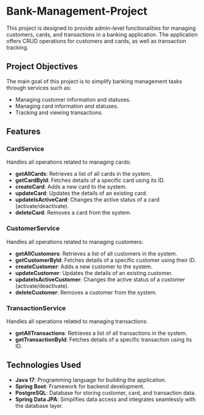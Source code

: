 # Bank-Management-Project

This project is designed to provide admin-level functionalities for managing customers, cards, and transactions in a banking application. 
The application offers CRUD operations for customers and cards, as well as transaction tracking.

## Project Objectives

The main goal of this project is to simplify banking management tasks through services such as:

- Managing customer information and statuses.
- Managing card information and statuses.
- Tracking and viewing transactions.

## Features

### **CardService**
Handles all operations related to managing cards:
- **getAllCards**: Retrieves a list of all cards in the system.
- **getCardById**: Fetches details of a specific card using its ID.
- **createCard**: Adds a new card to the system.
- **updateCard**: Updates the details of an existing card.
- **updateIsActiveCard**: Changes the active status of a card (activate/deactivate).
- **deleteCard**: Removes a card from the system.

### **CustomerService**
Handles all operations related to managing customers:
- **getAllCustomers**: Retrieves a list of all customers in the system.
- **getCustomerById**: Fetches details of a specific customer using their ID.
- **createCustomer**: Adds a new customer to the system.
- **updateCustomer**: Updates the details of an existing customer.
- **updateIsActiveCustomer**: Changes the active status of a customer (activate/deactivate).
- **deleteCustomer**: Removes a customer from the system.

### **TransactionService**
Handles all operations related to managing transactions:
- **getAllTransactions**: Retrieves a list of all transactions in the system.
- **getTransactionById**: Fetches details of a specific transaction using its ID.

## Technologies Used

- **Java 17**: Programming language for building the application.
- **Spring Boot**: Framework for backend development.
- **PostgreSQL**: Database for storing customer, card, and transaction data.
- **Spring Data JPA**: Simplifies data access and integrates seamlessly with the database layer.
